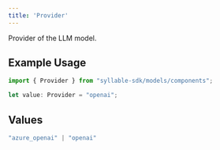```yaml
---
title: 'Provider'
---
```


Provider of the LLM model.

## Example Usage

```typescript
import { Provider } from "syllable-sdk/models/components";

let value: Provider = "openai";
```

## Values

```typescript
"azure_openai" | "openai"
```